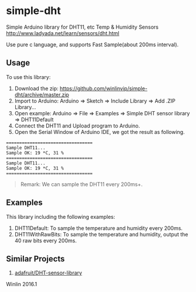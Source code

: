 # simple-dht

Simple Arduino library for DHT11, etc Temp &amp; Humidity Sensors http://www.ladyada.net/learn/sensors/dht.html

Use pure c language, and supports Fast Sample(about 200ms interval).

## Usage

To use this library:

1. Download the zip: https://github.com/winlinvip/simple-dht/archive/master.zip
2. Import to Arduino: Arduino => Sketch => Include Library => Add .ZIP Library...
3. Open example: Arduino => File => Examples => Simple DHT sensor library => DHT11Default
4. Connect the DHT11 and Upload program to Arduino.
5. Open the Serial Window of Arduino IDE, we got the result as following.

```
=================================
Sample DHT11...
Sample OK: 19 *C, 31 %
=================================
Sample DHT11...
Sample OK: 19 *C, 31 %
=================================
```

> Remark: We can sample the DHT11 every 200ms+.

## Examples

This library including the following examples:

1. DHT11Default: To sample the temperature and humidity every 200ms.
1. DHT11WithRawBits: To sample the temperature and humidity, output the 40 raw bits every 200ms.


## Similar Projects

1. [adafruit/DHT-sensor-library](https://github.com/adafruit/DHT-sensor-library)

Winlin 2016.1